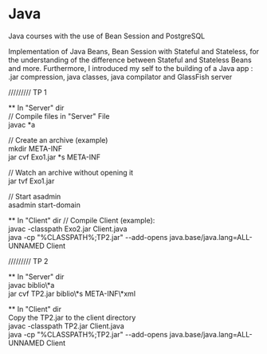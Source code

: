 # Java
Java courses with the use of Bean Session and PostgreSQL

Implementation of Java Beans, Bean Session with Stateful and Stateless, for the understanding of the difference between Stateful and Stateless Beans and more. Furthermore, I introduced my self to the building of a Java app : .jar compression, java classes, java compilator and GlassFish server  


///////// TP 1    

** In "Server" dir  
// Compile files in "Server" File  
javac *a  

// Create an archive (example)  
mkdir META-INF  
jar cvf Exo1.jar *s META-INF  

// Watch an archive without opening it  
jar tvf Exo1.jar  
    
// Start asadmin  
asadmin start-domain    

** In "Client" dir 
// Compile Client  (example):  
javac -classpath Exo2.jar Client.java  
java -cp "%CLASSPATH%;TP2.jar" --add-opens java.base/java.lang=ALL-UNNAMED Client    

///////// TP 2     

** In "Server" dir  
javac biblio\\*a  
jar cvf TP2.jar biblio\\*s META-INF\\\*xml    

** In "Client" dir  
Copy the TP2.jar to the client directory  
javac -classpath TP2.jar Client.java  
java -cp "%CLASSPATH%;TP2.jar" --add-opens java.base/java.lang=ALL-UNNAMED Client    
